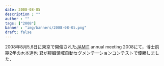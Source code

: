 ```yaml
---
date: 2008-08-05
description : ""
auther : ""
tags: ["2008"]
banner : "img/banners/2008-08-05.png"
draft: false
---
```

2008年8月5,6日に東京で開催された[JAMIT](http://www.jamit.jp/) annual meeting 2008にて，博士前期2年の木本達也 君が膵臓領域自動セグメンテーションコンテストで優勝しました．
<!--more-->
